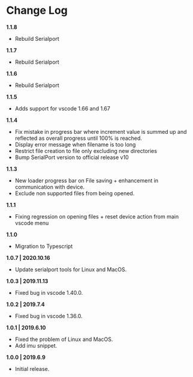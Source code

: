 # Change Log

**1.1.8**

- Rebuild Serialport

**1.1.7**

- Rebuild Serialport

**1.1.6**

- Rebuild Serialport

**1.1.5**

- Adds support for vscode 1.66 and 1.67

**1.1.4**

- Fix mistake in progress bar where increment value is summed up and reflected as overall progress until 100% is reached.
- Display error message when filename is too long
- Restrict file creation to file only excluding new directories
- Bump SerialPort version to official release v10

**1.1.3**

- New loader progress bar on File saving + enhancement in communication with device.
- Exclude non supported files from being opened.

**1.1.1**

- Fixing regression on opening files + reset device action from main vscode menu

**1.1.0**

- Migration to Typescript

**1.0.7 | 2020.10.16**

- Update serialport tools for Linux and MacOS.

**1.0.3 | 2019.11.13**

- Fixed bug in vscode 1.40.0.

**1.0.2 | 2019.7.4**

- Fixed bug in vscode 1.36.0.

**1.0.1 | 2019.6.10**

- Fixed the problem of Linux and MacOS.
- Add imu snippet.

**1.0.0 | 2019.6.9**

- Initial release.
